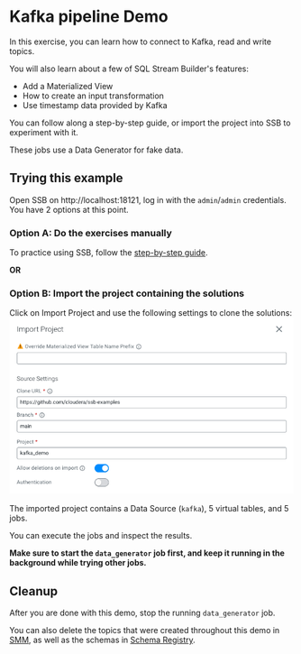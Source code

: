 # Kafka pipeline Demo
In this exercise, you can learn how to connect to Kafka, read and write topics. 

You will also learn about a few of SQL Stream Builder's features:
- Add a Materialized View
- How to create an input transformation
- Use timestamp data provided by Kafka

You can follow along a step-by-step guide, or import the project into SSB to experiment with it.

These jobs use a Data Generator for fake data.

## Trying this example
Open SSB on http://localhost:18121, log in with the `admin`/`admin` credentials.
You have 2 options at this point.

### Option A: Do the exercises manually
To practice using SSB, follow the [step-by-step guide](docs/kafka_exercise.md).

**OR**

### Option B: Import the project containing the solutions
Click on Import Project and use the following settings to clone the solutions:
![img.png](docs/import_kafka.png)

The imported project contains a Data Source (`kafka`), 5 virtual tables, and 5 jobs.

You can execute the jobs and inspect the results.

**Make sure to start the `data_generator` job first, and keep it running in the background while trying other jobs.**

## Cleanup

After you are done with this demo, stop the running `data_generator` job. 

You can also delete the topics that were created throughout this demo in [SMM](http://localhost:9991), as well as 
the schemas in [Schema Registry](http://localhost:7788).

